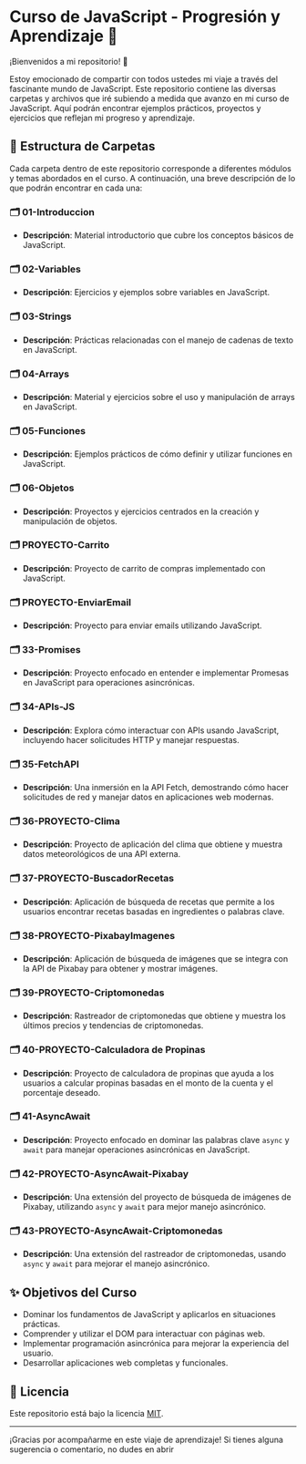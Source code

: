 # Curso de JavaScript - Progresión y Aprendizaje 🚀

¡Bienvenidos a mi repositorio! 🎉

Estoy emocionado de compartir con todos ustedes mi viaje a través del fascinante mundo de JavaScript. Este repositorio contiene las diversas carpetas y archivos que iré subiendo a medida que avanzo en mi curso de JavaScript. Aquí podrán encontrar ejemplos prácticos, proyectos y ejercicios que reflejan mi progreso y aprendizaje.

## 📂 Estructura de Carpetas

Cada carpeta dentro de este repositorio corresponde a diferentes módulos y temas abordados en el curso. A continuación, una breve descripción de lo que podrán encontrar en cada una:

### 🗂️ 01-Introduccion
- **Descripción**: Material introductorio que cubre los conceptos básicos de JavaScript.

### 🗂️ 02-Variables
- **Descripción**: Ejercicios y ejemplos sobre variables en JavaScript.

### 🗂️ 03-Strings
- **Descripción**: Prácticas relacionadas con el manejo de cadenas de texto en JavaScript.

### 🗂️ 04-Arrays
- **Descripción**: Material y ejercicios sobre el uso y manipulación de arrays en JavaScript.

### 🗂️ 05-Funciones
- **Descripción**: Ejemplos prácticos de cómo definir y utilizar funciones en JavaScript.

### 🗂️ 06-Objetos
- **Descripción**: Proyectos y ejercicios centrados en la creación y manipulación de objetos.

### 🗂️ PROYECTO-Carrito
- **Descripción**: Proyecto de carrito de compras implementado con JavaScript.

### 🗂️ PROYECTO-EnviarEmail
- **Descripción**: Proyecto para enviar emails utilizando JavaScript.

### 🗂️ 33-Promises
- **Descripción**: Proyecto enfocado en entender e implementar Promesas en JavaScript para operaciones asincrónicas.

### 🗂️ 34-APIs-JS
- **Descripción**: Explora cómo interactuar con APIs usando JavaScript, incluyendo hacer solicitudes HTTP y manejar respuestas.

### 🗂️ 35-FetchAPI
- **Descripción**: Una inmersión en la API Fetch, demostrando cómo hacer solicitudes de red y manejar datos en aplicaciones web modernas.

### 🗂️ 36-PROYECTO-Clima
- **Descripción**: Proyecto de aplicación del clima que obtiene y muestra datos meteorológicos de una API externa.

### 🗂️ 37-PROYECTO-BuscadorRecetas
- **Descripción**: Aplicación de búsqueda de recetas que permite a los usuarios encontrar recetas basadas en ingredientes o palabras clave.

### 🗂️ 38-PROYECTO-PixabayImagenes
- **Descripción**: Aplicación de búsqueda de imágenes que se integra con la API de Pixabay para obtener y mostrar imágenes.

### 🗂️ 39-PROYECTO-Criptomonedas
- **Descripción**: Rastreador de criptomonedas que obtiene y muestra los últimos precios y tendencias de criptomonedas.

### 🗂️ 40-PROYECTO-Calculadora de Propinas
- **Descripción**: Proyecto de calculadora de propinas que ayuda a los usuarios a calcular propinas basadas en el monto de la cuenta y el porcentaje deseado.

### 🗂️ 41-AsyncAwait
- **Descripción**: Proyecto enfocado en dominar las palabras clave `async` y `await` para manejar operaciones asincrónicas en JavaScript.

### 🗂️ 42-PROYECTO-AsyncAwait-Pixabay
- **Descripción**: Una extensión del proyecto de búsqueda de imágenes de Pixabay, utilizando `async` y `await` para mejor manejo asincrónico.

### 🗂️ 43-PROYECTO-AsyncAwait-Criptomonedas
- **Descripción**: Una extensión del rastreador de criptomonedas, usando `async` y `await` para mejorar el manejo asincrónico.

## ✨ Objetivos del Curso

- Dominar los fundamentos de JavaScript y aplicarlos en situaciones prácticas.
- Comprender y utilizar el DOM para interactuar con páginas web.
- Implementar programación asincrónica para mejorar la experiencia del usuario.
- Desarrollar aplicaciones web completas y funcionales.

## 📜 Licencia

Este repositorio está bajo la licencia [MIT](LICENSE).

---

¡Gracias por acompañarme en este viaje de aprendizaje! Si tienes alguna sugerencia o comentario, no dudes en abrir
